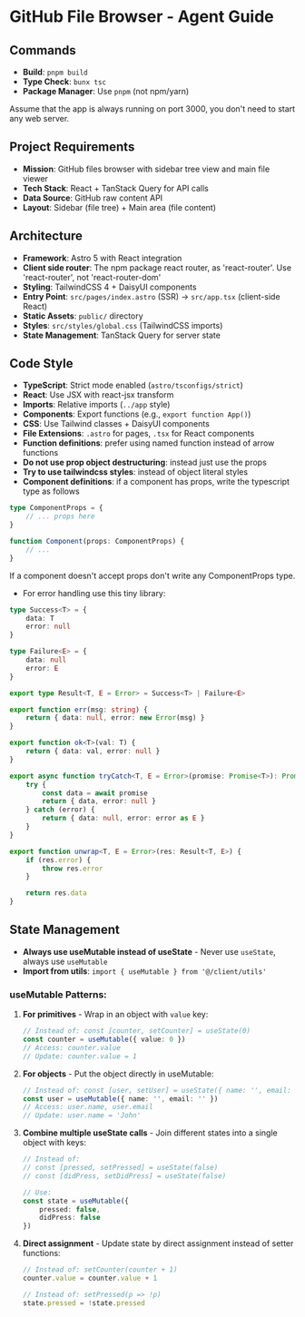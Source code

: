 # GitHub File Browser - Agent Guide

## Commands

- **Build**: `pnpm build`
- **Type Check**: `bunx tsc`
- **Package Manager**: Use `pnpm` (not npm/yarn)

Assume that the app is always running on port 3000, you don't need to start any web server.

## Project Requirements

- **Mission**: GitHub files browser with sidebar tree view and main file viewer
- **Tech Stack**: React + TanStack Query for API calls
- **Data Source**: GitHub raw content API
- **Layout**: Sidebar (file tree) + Main area (file content)

## Architecture

- **Framework**: Astro 5 with React integration
- **Client side router**: The npm package react router, as 'react-router'. Use 'react-router', not 'react-router-dom'
- **Styling**: TailwindCSS 4 + DaisyUI components
- **Entry Point**: `src/pages/index.astro` (SSR) → `src/app.tsx` (client-side React)
- **Static Assets**: `public/` directory
- **Styles**: `src/styles/global.css` (TailwindCSS imports)
- **State Management**: TanStack Query for server state

## Code Style

- **TypeScript**: Strict mode enabled (`astro/tsconfigs/strict`)
- **React**: Use JSX with react-jsx transform
- **Imports**: Relative imports (`../app` style)
- **Components**: Export functions (e.g., `export function App()`)
- **CSS**: Use Tailwind classes + DaisyUI components
- **File Extensions**: `.astro` for pages, `.tsx` for React components
- **Function definitions**: prefer using named function instead of arrow functions
- **Do not use prop object destructuring**: instead just use the props 
- **Try to use tailwindcss styles**: instead of object literal styles
- **Component definitions**: if a component has props, write the typescript type as follows

```typescript
type ComponentProps = {
    // ... props here
}

function Component(props: ComponentProps) {
    // ...
}
```

If a component doesn't accept props don't write any ComponentProps type.

- For error handling use this tiny library:

```typescript
type Success<T> = {
    data: T
    error: null
}

type Failure<E> = {
    data: null
    error: E
}

export type Result<T, E = Error> = Success<T> | Failure<E>

export function err(msg: string) {
    return { data: null, error: new Error(msg) }
}

export function ok<T>(val: T) {
    return { data: val, error: null }
}

export async function tryCatch<T, E = Error>(promise: Promise<T>): Promise<Result<T, E>> {
    try {
        const data = await promise
        return { data, error: null }
    } catch (error) {
        return { data: null, error: error as E }
    }
}

export function unwrap<T, E = Error>(res: Result<T, E>) {
    if (res.error) {
        throw res.error
    }

    return res.data
}
```

## State Management

- **Always use useMutable instead of useState** - Never use `useState`, always use `useMutable`
- **Import from utils**: `import { useMutable } from '@/client/utils'`

### useMutable Patterns:

1. **For primitives** - Wrap in an object with `value` key:
   ```typescript
   // Instead of: const [counter, setCounter] = useState(0)
   const counter = useMutable({ value: 0 })
   // Access: counter.value
   // Update: counter.value = 1
   ```

2. **For objects** - Put the object directly in useMutable:
   ```typescript
   // Instead of: const [user, setUser] = useState({ name: '', email: '' })
   const user = useMutable({ name: '', email: '' })
   // Access: user.name, user.email
   // Update: user.name = 'John'
   ```

3. **Combine multiple useState calls** - Join different states into a single object with keys:
   ```typescript
   // Instead of:
   // const [pressed, setPressed] = useState(false)
   // const [didPress, setDidPress] = useState(false)
   
   // Use:
   const state = useMutable({
       pressed: false,
       didPress: false
   })
   ```

4. **Direct assignment** - Update state by direct assignment instead of setter functions:
   ```typescript
   // Instead of: setCounter(counter + 1)
   counter.value = counter.value + 1
   
   // Instead of: setPressed(p => !p)
   state.pressed = !state.pressed
   ```